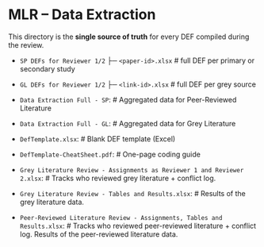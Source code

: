 # MLR – Data Extraction

This directory is the **single source of truth** for every DEF compiled during the review.

- `SP DEFs for Reviewer 1/2`
    ├─ `<paper-id>.xlsx`   # full DEF per primary or secondary study
- `GL DEFs for Reviewer 1/2`
    ├─ `<link-id>.xlsx`    # full DEF per grey source

- `Data Extraction Full - SP`: # Aggregated data for Peer-Reviewed Literature
- `Data Extraction Full - GL`: # Aggregated data for Grey Literature
- `DefTemplate.xlsx`: # Blank DEF template (Excel)
- `DefTemplate-CheatSheet.pdf`: # One-page coding guide
- `Grey Literature Review - Assignments as Reviewer 1 and Reviewer 2.xlsx`: # Tracks who reviewed grey literature + conflict log.
- `Grey Literature Review - Tables and Results.xlsx`: # Results of the grey literature data.
- `Peer-Reviewed Literature Review - Assignments, Tables and Results.xlsx`: # Tracks who reviewed peer-reviewed literature + conflict log. Results of the peer-reviewed literature data.
